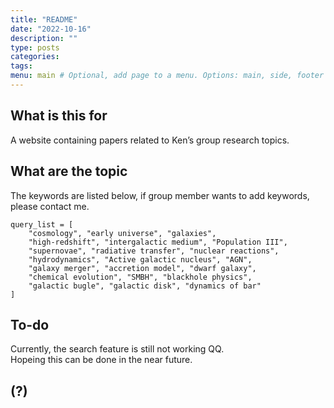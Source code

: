 ```yaml
---
title: "README"
date: "2022-10-16"
description: ""
type: posts
categories:
tags:
menu: main # Optional, add page to a menu. Options: main, side, footer
---
```

## What is this for
A website containing papers related to Ken’s group research topics.

## What are the topic
The keywords are listed below, if group member wants to add keywords, please contact me.
```
query_list = [
    "cosmology", "early universe", "galaxies", 
    "high-redshift", "intergalactic medium", "Population III", 
    "supernovae", "radiative transfer", "nuclear reactions", 
    "hydrodynamics", "Active galactic nucleus", "AGN", 
    "galaxy merger", "accretion model", "dwarf galaxy", 
    "chemical evolution", "SMBH", "blackhole physics", 
    "galactic bugle", "galactic disk", "dynamics of bar"
]
```

## To-do
Currently, the search feature is still not working QQ.  
Hopeing this can be done in the near future.   

## (?)





